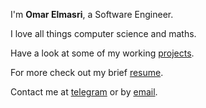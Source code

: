 ---
---

I'm **Omar Elmasri**, a Software Engineer.

I love all things computer science and maths.

Have a look at some of my working [projects].

For more check out my brief [resume].

Contact me at [telegram] or by [email].



[projects]: /projects
[resume]: /docs/resume-omar-mahmoud.pdf
[telegram]: https://t.me/masriomarm
[email]: mailto:masri.omarm@gmail.com
